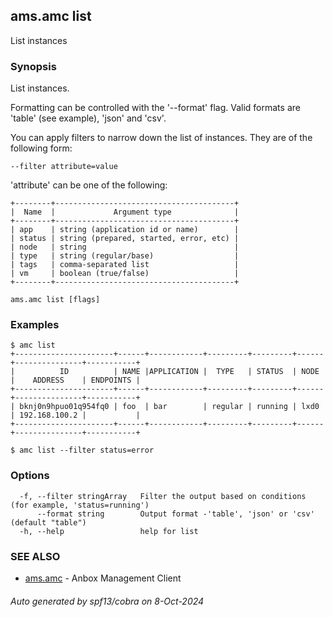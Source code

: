 ## ams.amc list

List instances

### Synopsis

List instances.

Formatting can be controlled with the '--format' flag.
Valid formats are 'table' (see example), 'json' and 'csv'.

You can apply filters to narrow down the list of instances.
They are of the following form:

	--filter attribute=value

'attribute' can be one of the following:

	+--------+----------------------------------------+
	|  Name  |             Argument type              |
	+--------+----------------------------------------+
	| app    | string (application id or name)        |
	| status | string (prepared, started, error, etc) |
	| node   | string                                 |
	| type   | string (regular/base)                  |
	| tags   | comma-separated list                   |
	| vm     | boolean (true/false)                   |
	+--------+----------------------------------------+


```
ams.amc list [flags]
```

### Examples

```
$ amc list
+----------------------+------+------------+---------+---------+------+---------------+-----------+
|          ID          | NAME |APPLICATION |  TYPE   | STATUS  | NODE |    ADDRESS    | ENDPOINTS |
+----------------------+------+------------+---------+---------+------+---------------+-----------+
| bknj0n9hpuo01q954fq0 | foo  | bar        | regular | running | lxd0 | 192.168.100.2 |           |
+----------------------+------+------------+---------+---------+------+---------------+-----------+

$ amc list --filter status=error

```

### Options

```
  -f, --filter stringArray   Filter the output based on conditions (for example, 'status=running')
      --format string        Output format -'table', 'json' or 'csv' (default "table")
  -h, --help                 help for list
```

### SEE ALSO

* [ams.amc](ams.amc.md)	 - Anbox Management Client

###### Auto generated by spf13/cobra on 8-Oct-2024
